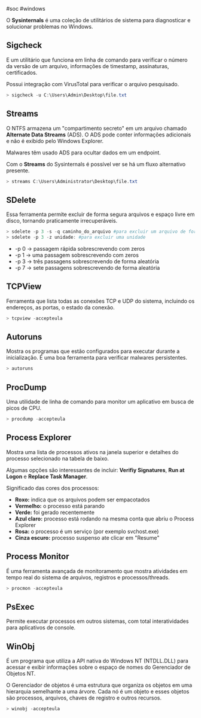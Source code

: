 #soc #windows

O **Sysinternals** é uma coleção de utilitários de sistema para diagnosticar e solucionar problemas no Windows.

## Sigcheck

E um utilitário que funciona em linha de comando para verificar o número da versão de um arquivo, informações de timestamp, assinaturas, certificados.

Possui integração com VirusTotal para verificar o arquivo pesquisado.

```powershell
> sigcheck -u C:\Users\Admin\Desktop\file.txt
```

## Streams

O NTFS armazena um "compartimento secreto" em um arquivo chamado **Alternate Data Streams** (ADS). O ADS pode conter informações adicionais e não é exibido pelo Windows Explorer.

Malwares têm usado ADS para ocultar dados em um endpoint.

Com o **Streams** do Sysinternals é possível ver se há um fluxo alternativo presente.

```powershell
> streams C:\Users\Administrator\Desktop\file.txt
```

## SDelete

Essa ferramenta permite excluir de forma segura arquivos e espaço livre em disco, tornando praticamente irrecuperáveis.

```powershell
> sdelete -p 3 -s -q caminho_do_arquivo #para excluir um arquivo de forma segura
> sdelete -p 3 -z unidade: #para excluir uma unidade
```

- -p 0 -> passagem rápida sobrescrevendo com zeros
- -p 1 -> uma passagem sobrescrevendo com zeros
- -p 3 -> três passagens sobrescrevendo de forma aleatória
- -p 7 -> sete passagens sobrescrevendo de forma aleatória

## TCPView

Ferramenta que lista todas as conexões TCP e UDP do sistema, incluindo os endereços, as portas, o estado da conexão.

```powershell
> tcpview -accepteula
```

## Autoruns

Mostra os programas que estão configurados para executar durante a inicialização. É uma boa ferramenta para verificar malwares persistentes.

```powershell
> autoruns
```

## ProcDump

Uma utilidade de linha de comando para monitor um aplicativo em busca de picos de CPU.

```powershell
> procdump -accepteula
```

## Process Explorer

Mostra uma lista de processos ativos na janela superior e detalhes do processo selecionado na tabela de baixo.

Algumas opções são interessantes de incluir: **Verifiy Signatures**, **Run at  Logon** e **Replace Task Manager**.

Significado das cores dos processos:

- **Roxo:** indica que os arquivos podem ser empacotados
- **Vermelho:** o processo está parando
- **Verde:** foi gerado recentemente
- **Azul claro:** processo está rodando na mesma conta que abriu o Process Explorer
- **Rosa:** o processo é um serviço (por exemplo svchost.exe)
- **Cinza escuro:** processo suspenso ate clicar em "Resume" 

## Process Monitor

É uma ferramenta avançada de monitoramento que mostra atividades em tempo real do sistema de arquivos, registros e processos/threads.

```powershell
> procmon -accepteula
```

## PsExec

Permite executar processos em outros sistemas, com total interatividades para aplicativos de console.

## WinObj

É um programa que utiliza a API nativa do Windows NT (NTDLL.DLL) para acessar e exibir informações sobre o espaço de nomes do Gerenciador de Objetos NT.

O Gerenciador de objetos é uma estrutura que organiza os objetos em uma hierarquia semelhante a uma árvore. Cada nó é um objeto e esses objetos são processos, arquivos, chaves de registro e outros recursos.

```powershell
> winobj -accepteula
```